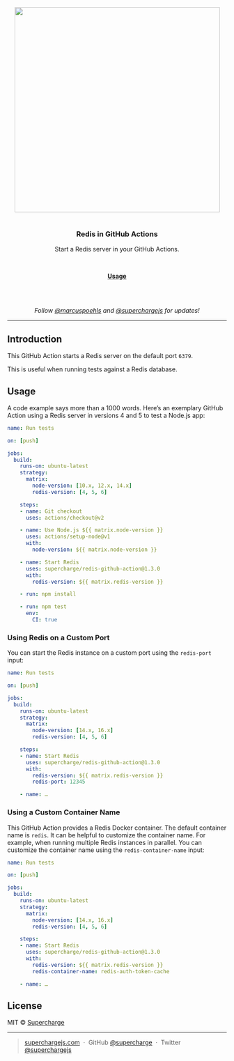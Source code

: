<div align="center">
  <a href="https://superchargejs.com">
    <img width="471" style="max-width:100%;" src="https://superchargejs.com/images/supercharge-text.svg" />
  </a>
  <br/>
  <br/>
  <p>
    <h3>Redis in GitHub Actions</h3>
  </p>
  <p>
    Start a Redis server in your GitHub Actions.
  </p>
  <br/>
  <p>
    <a href="#usage"><strong>Usage</strong></a>
  </p>
  <br/>
  <br/>
  <p>
    <em>Follow <a href="http://twitter.com/marcuspoehls">@marcuspoehls</a> and <a href="http://twitter.com/superchargejs">@superchargejs</a> for updates!</em>
  </p>
</div>

---


## Introduction
This GitHub Action starts a Redis server on the default port `6379`.

This is useful when running tests against a Redis database.


## Usage
A code example says more than a 1000 words. Here’s an exemplary GitHub Action using a Redis server in versions 4 and 5 to test a Node.js app:

```yaml
name: Run tests

on: [push]

jobs:
  build:
    runs-on: ubuntu-latest
    strategy:
      matrix:
        node-version: [10.x, 12.x, 14.x]
        redis-version: [4, 5, 6]

    steps:
    - name: Git checkout
      uses: actions/checkout@v2

    - name: Use Node.js ${{ matrix.node-version }}
      uses: actions/setup-node@v1
      with:
        node-version: ${{ matrix.node-version }}

    - name: Start Redis
      uses: supercharge/redis-github-action@1.3.0
      with:
        redis-version: ${{ matrix.redis-version }}

    - run: npm install

    - run: npm test
      env:
        CI: true
```


### Using Redis on a Custom Port
You can start the Redis instance on a custom port using the `redis-port` input:

```yaml
name: Run tests

on: [push]

jobs:
  build:
    runs-on: ubuntu-latest
    strategy:
      matrix:
        node-version: [14.x, 16.x]
        redis-version: [4, 5, 6]

    steps:
    - name: Start Redis
      uses: supercharge/redis-github-action@1.3.0
      with:
        redis-version: ${{ matrix.redis-version }}
        redis-port: 12345

    - name: …
```


### Using a Custom Container Name
This GitHub Action provides a Redis Docker container. The default container name is `redis`. It can be helpful to customize the container name. For example, when running multiple Redis instances in parallel. You can customize the container name using the `redis-container-name` input:

```yaml
name: Run tests

on: [push]

jobs:
  build:
    runs-on: ubuntu-latest
    strategy:
      matrix:
        node-version: [14.x, 16.x]
        redis-version: [4, 5, 6]

    steps:
    - name: Start Redis
      uses: supercharge/redis-github-action@1.3.0
      with:
        redis-version: ${{ matrix.redis-version }}
        redis-container-name: redis-auth-token-cache

    - name: …
```


## License
MIT © [Supercharge](https://superchargejs.com)

---

> [superchargejs.com](https://superchargejs.com) &nbsp;&middot;&nbsp;
> GitHub [@supercharge](https://github.com/supercharge) &nbsp;&middot;&nbsp;
> Twitter [@superchargejs](https://twitter.com/superchargejs)
